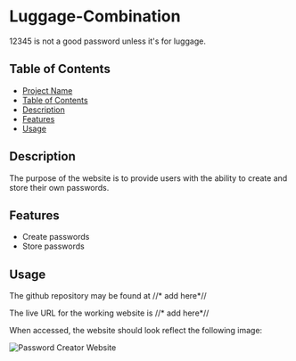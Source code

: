 # Luggage-Combination

12345 is not a good password unless it's for luggage.

## Table of Contents

- [Project Name](#project-name)
- [Table of Contents](#table-of-contents)
- [Description](#description)
- [Features](#features)
- [Usage](#usage)

## Description

The purpose of the website is to provide users with the ability to create and store their own passwords. 

## Features

* Create passwords
* Store passwords



## Usage

The github repository may be found at //* add here*//

The live URL for the working website is //* add here*//

When accessed, the website should look reflect the following image:

![Password Creator Website](<Screen Shot 2023-10-26 at 9.20.54 AM.png>)